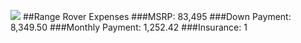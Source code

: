 ![](http://s3.amazonaws.com/rapgenius/1364695834_Range-Rover-Sport-4.jpg)
##Range Rover Expenses
###MSRP: 83,495
###Down Payment: 8,349.50
###Monthly Payment: 1,252.42
###Insurance: 1
